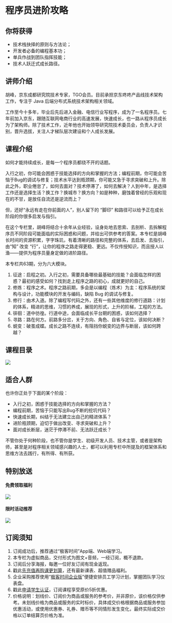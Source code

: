 # 程序员进阶攻略

## 你将获得

*   技术栈抉择的原则与方法论；
*   开发者必备的编程基本功；
*   单兵作战到团队指挥技能；
*   技术人跃迁式成长路径。

  

## 讲师介绍

胡峰，京东成都研究院技术专家，TGO会员。目前承担京东咚咚产品线技术架构工作，专注于 Java 后端分布式系统技术架构相关领域。

工作至今十多年，毕业后先后进入金融、电信行业写程序，成为了一名程序员。七年前加入京东，跟随互联网电商行业的高速发展，快速成长，也一路从程序员成长为了架构师。除了技术工作，近年他也开始领导研究院技术委员会，负责人才识别，晋升选拔，关注人才梯队层次建设和个人成长发展。

  

## 课程介绍

如何才能持续成长，是每一个程序员都绕不开的话题。

入行之初，你可能会困惑于技能选择的方向和掌握的方法；编程前期，你可能会苦恼于Bug的调试与修复；技术水平达到瓶颈期，你可能又急于寻求突破和上升。除此之外，职业倦怠了，如何去面对？技术停滞了，如何去解决？人到中年，是选择工作还是选择生活？换工作？换城市？换方向？如是种种，磨蚀着曾经的乐观和现在的不甘，是放任自流还是逆流而上？

但，还好“永远有走在你前面的人”，别人留下的 “脚印” 和路径可以给予正在成长阶段的你很多启发与指引。

在这个专栏里，胡峰将结合十余年从业经验，设身处地去思索、去剖析、去拆解程序员不同阶段可能面临的实际困惑和问题，并给出可供参考的答案。本专栏是胡峰长时间的资源积累，字字珠玑，有着清晰的路径和完整的体系，去启发、去指引，由“知” 改变 “行”，让你的程序之路走得更稳、更远。不仅传授知识，而且授人以渔——提供为程序员量身定做的进阶路径。

本专栏共63期，分为六大模块。

1.  征途：启程之初。入行之初，需要具备哪些最基础的技能？会面临怎样的困惑？最初的感受如何？找到走上程序之路的初心，成就更好的自己。
2.  修炼：程序之术。程序之路前期，多会是以编程（炼术）为主：程序系统的架构与设计，功能模块的开发与编码，缺陷 Bug 的调试与修复。
3.  修行：由术入道。除了编程写代码之外，还有一些其他维度的修行道路：计划的体系，精进的思维，习惯的养成，展现的形式，上升的阶梯，工程的方法。
4.  徘徊：道中彷徨。行道中途，会面临成长平台期的困惑，该如何选择？
5.  寻路：路在何方。前路多分岔，关于方向、角色、自省与定位，该如何决断？
6.  蜕变：破茧成蝶。成长之路不连续，有阻挡你蜕变的边界与断层，该如何跨越？

  

## 课程目录

![](https://static001.geekbang.org/resource/image/10/35/10654257d045103938237a15c5898035.jpg)

  

## 适合人群

也许你正处于下面的某个阶段：

*   入行之初，困惑于技能选择的方向和掌握的方法？
*   编程前期，苦恼于只能写出Bug不断的挖坑代码？
*   快速成长期，纠结于无法建立出自己的精进体系？
*   进阶瓶颈期，迫切于做出改变、寻求突破和上升？
*   面对成长断层，迷茫于停滞不前、无法跃迁成长？

不管你处于何种阶段，也不管你是学生、初级开发人员、技术主管，或者是架构师，甚至是对程序相关领域感兴趣的人士，都可以利用专栏中所提及的框架体系和思维方法去践行，有所得、有所获。

  

## 特别放送

#### 免费领取福利

[![](https://static001.geekbang.org/resource/image/69/dc/69c52d08278a2164dc5b061ba342a5dc.jpg?wh=960x301)](https://time.geekbang.org/article/427012)

  

#### 限时活动推荐

[![](https://static001.geekbang.org/resource/image/67/a0/6720f5d50b4b38abbf867facdef728a0.png?wh=1035x360)](https://shop18793264.m.youzan.com/wscgoods/detail/2fmoej9krasag5p?dc_ps=2913145716543073286.200001)

  

## 订阅须知

1.  订阅成功后，推荐通过“极客时间”App端、Web端学习。
2.  本专栏为虚拟商品，交付形式为图文+音频，一经订阅，概不退款。
3.  订阅后分享海报，每邀一位好友订阅有现金返现。
4.  戳此[先充值再购课更划算](https://shop18793264.m.youzan.com/wscgoods/detail/2fmoej9krasag5p?scan=1&activity=none&from=kdt&qr=directgoods_1541158976&shopAutoEnter=1)，还有最新课表、超值赠品福利。
5.  企业采购推荐使用“[极客时间企业版](https://b.geekbang.org/?utm_source=geektime&utm_medium=columnintro&utm_campaign=newregister&gk_source=2021020901_gkcolumnintro_newregister)”便捷安排员工学习计划，掌握团队学习仪表盘。
6.  戳此[申请学生认证](https://promo.geekbang.org/activity/student-certificate?utm_source=geektime&utm_medium=caidanlan1)，订阅课程享受原价5折优惠。
7.  价格说明：划线价、订阅价为商品或服务的参考价，并非原价，该价格仅供参考。未划线价格为商品或服务的实时标价，具体成交价格根据商品或服务参加优惠活动，或使用优惠券、礼券、赠币等不同情形发生变化，最终实际成交价格以订单结算页价格为准。
